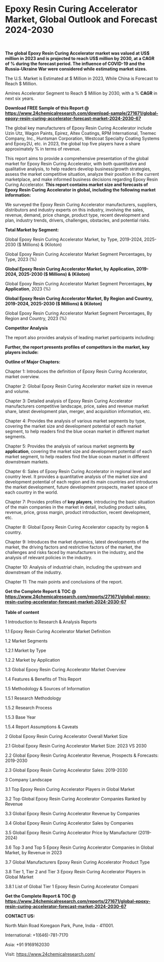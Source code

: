 <h1>Epoxy Resin Curing Accelerator Market, Global Outlook and Forecast 2024-2030</h1><br/><p><strong>The global Epoxy Resin Curing Accelerator market was valued at US$ million in 2023 and is projected to reach US$ million by 2030, at a <strong>CAGR</strong> of % during the forecast period. The influence of COVID-19 and the Russia-Ukraine War were considered while estimating market sizes.</strong></p><p>The U.S. Market is Estimated at $ Million in 2023, While China is Forecast to Reach $ Million.</p><p>Amines Accelerator Segment to Reach $ Million by 2030, with a % <strong>CAGR</strong> in next six years.</p><div><b>Download FREE Sample of this Report @ <a href="https://www.24chemicalresearch.com/download-sample/271671/global-epoxy-resin-curing-accelerator-forecast-market-2024-2030-67">https://www.24chemicalresearch.com/download-sample/271671/global-epoxy-resin-curing-accelerator-forecast-market-2024-2030-67</a></b></div><p>The global key manufacturers of Epoxy Resin Curing Accelerator include Uzin Utz, Wagon Paints, Epirez, Altex Coatings, RPM International, Tnemec Company, Inc., Huntsman Corporation, Westcoat Specialty Coating Systems and Epoxy2U, etc. in 2023, the global top five players have a share approximately % in terms of revenue.</p><p>This report aims to provide a comprehensive presentation of the global market for Epoxy Resin Curing Accelerator, with both quantitative and qualitative analysis, to help readers develop business/growth strategies, assess the market competitive situation, analyze their position in the current marketplace, and make informed business decisions regarding Epoxy Resin Curing Accelerator. <strong>This report contains market size and forecasts of Epoxy Resin Curing Accelerator in global, including the following market information:</strong></p><p>We surveyed the Epoxy Resin Curing Accelerator manufacturers, suppliers, distributors and industry experts on this industry, involving the sales, revenue, demand, price change, product type, recent development and plan, industry trends, drivers, challenges, obstacles, and potential risks.</p><p><strong>Total Market by Segment:</strong></p><p>Global Epoxy Resin Curing Accelerator Market, by Type, 2019-2024, 2025-2030 ($ Millions) & (Kiloton)</p><p>Global Epoxy Resin Curing Accelerator Market Segment Percentages, by Type, 2023 (%)</p><p><strong>Global Epoxy Resin Curing Accelerator Market, <strong>by Application</strong>, 2019-2024, 2025-2030 ($ Millions) & (Kiloton)</strong></p><p>Global Epoxy Resin Curing Accelerator Market Segment Percentages, <strong>by Application</strong>, 2023 (%)</p><p><strong>Global Epoxy Resin Curing Accelerator Market, By Region and Country, 2019-2024, 2025-2030 ($ Millions) & (Kiloton)</strong></p><p>Global Epoxy Resin Curing Accelerator Market Segment Percentages, By Region and Country, 2023 (%)</p><p><strong>Competitor Analysis</strong></p><p>The report also provides analysis of leading market participants including:</p><p><strong>Further, the report presents profiles of competitors in the market, <strong>key players</strong> include:</strong></p><p><strong>Outline of Major Chapters:</strong></p><p>Chapter 1: Introduces the definition of Epoxy Resin Curing Accelerator, market overview.</p><p>Chapter 2: Global Epoxy Resin Curing Accelerator market size in revenue and volume.</p><p>Chapter 3: Detailed analysis of Epoxy Resin Curing Accelerator manufacturers competitive landscape, price, sales and revenue market share, latest development plan, merger, and acquisition information, etc.</p><p>Chapter 4: Provides the analysis of various market segments by type, covering the market size and development potential of each market segment, to help readers find the blue ocean market in different market segments.</p><p>Chapter 5: Provides the analysis of various market segments <strong>by application</strong>, covering the market size and development potential of each market segment, to help readers find the blue ocean market in different downstream markets.</p><p>Chapter 6: Sales of Epoxy Resin Curing Accelerator in regional level and country level. It provides a quantitative analysis of the market size and development potential of each region and its main countries and introduces the market development, future development prospects, market space of each country in the world.</p><p>Chapter 7: Provides profiles of <strong>key players</strong>, introducing the basic situation of the main companies in the market in detail, including product sales, revenue, price, gross margin, product introduction, recent development, etc.</p><p>Chapter 8: Global Epoxy Resin Curing Accelerator capacity by region & country.</p><p>Chapter 9: Introduces the market dynamics, latest developments of the market, the driving factors and restrictive factors of the market, the challenges and risks faced by manufacturers in the industry, and the analysis of relevant policies in the industry.</p><p>Chapter 10: Analysis of industrial chain, including the upstream and downstream of the industry.</p><p>Chapter 11: The main points and conclusions of the report.</p><div><b>Get the Complete Report & TOC @ <a href="https://www.24chemicalresearch.com/reports/271671/global-epoxy-resin-curing-accelerator-forecast-market-2024-2030-67">https://www.24chemicalresearch.com/reports/271671/global-epoxy-resin-curing-accelerator-forecast-market-2024-2030-67</a></b></div><br><b>Table of content</b><p>1 Introduction to Research & Analysis Reports<br />
 
  1.1 Epoxy Resin Curing Accelerator Market Definition<br />
 
  1.2 Market Segments<br />
 
  1.2.1 Market by Type<br />
 
  1.2.2 Market by Application<br />
 
  1.3 Global Epoxy Resin Curing Accelerator Market Overview<br />
 
  1.4 Features & Benefits of This Report<br />
 
  1.5 Methodology & Sources of Information<br />
 
  1.5.1 Research Methodology<br />
 
  1.5.2 Research Process<br />
 
  1.5.3 Base Year<br />
 
  1.5.4 Report Assumptions & Caveats<br />
 
 2 Global Epoxy Resin Curing Accelerator Overall Market Size<br />
 
  2.1 Global Epoxy Resin Curing Accelerator Market Size: 2023 VS 2030<br />
 
  2.2 Global Epoxy Resin Curing Accelerator Revenue, Prospects & Forecasts: 2019-2030<br />
 
  2.3 Global Epoxy Resin Curing Accelerator Sales: 2019-2030<br />
 
 3 Company Landscape<br />
 
  3.1 Top Epoxy Resin Curing Accelerator Players in Global Market<br />
 
  3.2 Top Global Epoxy Resin Curing Accelerator Companies Ranked by Revenue<br />
 
  3.3 Global Epoxy Resin Curing Accelerator Revenue by Companies<br />
 
  3.4 Global Epoxy Resin Curing Accelerator Sales by Companies<br />
 
  3.5 Global Epoxy Resin Curing Accelerator Price by Manufacturer (2019-2024)<br />
 
  3.6 Top 3 and Top 5 Epoxy Resin Curing Accelerator Companies in Global Market, by Revenue in 2023<br />
 
  3.7 Global Manufacturers Epoxy Resin Curing Accelerator Product Type<br />
 
  3.8 Tier 1, Tier 2 and Tier 3 Epoxy Resin Curing Accelerator Players in Global Market<br />
 
  3.8.1 List of Global Tier 1 Epoxy Resin Curing Accelerator Compani<br><div><b>Get the Complete Report & TOC @ <a href="https://www.24chemicalresearch.com/reports/271671/global-epoxy-resin-curing-accelerator-forecast-market-2024-2030-67">https://www.24chemicalresearch.com/reports/271671/global-epoxy-resin-curing-accelerator-forecast-market-2024-2030-67</a></b></div></p>
 
 <b>CONTACT US:</b><br>
 
 North Main Road Koregaon Park, Pune, India - 411001.<br/>
 
 International: +1(646)-781-7170<br/>
 
 Asia: +91 9169162030<br/>
 
 Visit: <a href="https://www.24chemicalresearch.com/">https://www.24chemicalresearch.com/</a>
 
 <br>